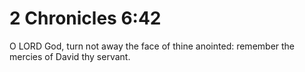 # 2 Chronicles 6:42

O LORD God, turn not away the face of thine anointed: remember the mercies of David thy servant.